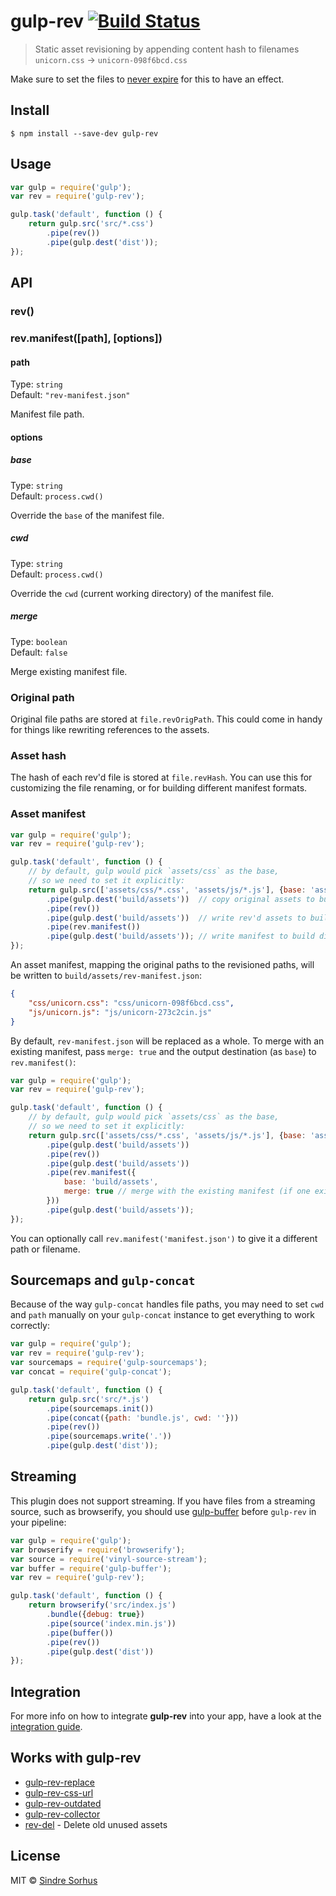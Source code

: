 # gulp-rev [![Build Status](https://travis-ci.org/sindresorhus/gulp-rev.svg?branch=master)](https://travis-ci.org/sindresorhus/gulp-rev)

> Static asset revisioning by appending content hash to filenames
`unicorn.css` → `unicorn-098f6bcd.css`

Make sure to set the files to [never expire](http://developer.yahoo.com/performance/rules.html#expires) for this to have an effect.


## Install

```
$ npm install --save-dev gulp-rev
```


## Usage

```js
var gulp = require('gulp');
var rev = require('gulp-rev');

gulp.task('default', function () {
	return gulp.src('src/*.css')
		.pipe(rev())
		.pipe(gulp.dest('dist'));
});
```


## API

### rev()

### rev.manifest([path], [options])

#### path

Type: `string`  
Default: `"rev-manifest.json"`

Manifest file path.

#### options

##### base

Type: `string`  
Default: `process.cwd()`

Override the `base` of the manifest file.

##### cwd

Type: `string`  
Default: `process.cwd()`

Override the `cwd` (current working directory) of the manifest file.

##### merge

Type: `boolean`  
Default: `false`

Merge existing manifest file.


### Original path

Original file paths are stored at `file.revOrigPath`. This could come in handy for things like rewriting references to the assets.


### Asset hash

The hash of each rev'd file is stored at `file.revHash`. You can use this for customizing the file renaming, or for building different manifest formats.


### Asset manifest

```js
var gulp = require('gulp');
var rev = require('gulp-rev');

gulp.task('default', function () {
	// by default, gulp would pick `assets/css` as the base,
	// so we need to set it explicitly:
	return gulp.src(['assets/css/*.css', 'assets/js/*.js'], {base: 'assets'})
		.pipe(gulp.dest('build/assets'))  // copy original assets to build dir
		.pipe(rev())
		.pipe(gulp.dest('build/assets'))  // write rev'd assets to build dir
		.pipe(rev.manifest())
		.pipe(gulp.dest('build/assets')); // write manifest to build dir
});
```

An asset manifest, mapping the original paths to the revisioned paths, will be written to `build/assets/rev-manifest.json`:

```json
{
	"css/unicorn.css": "css/unicorn-098f6bcd.css",
	"js/unicorn.js": "js/unicorn-273c2cin.js"
}
```

By default, `rev-manifest.json` will be replaced as a whole. To merge with an existing manifest, pass `merge: true` and the output destination (as `base`) to `rev.manifest()`:

```js
var gulp = require('gulp');
var rev = require('gulp-rev');

gulp.task('default', function () {
	// by default, gulp would pick `assets/css` as the base,
	// so we need to set it explicitly:
	return gulp.src(['assets/css/*.css', 'assets/js/*.js'], {base: 'assets'})
		.pipe(gulp.dest('build/assets'))
		.pipe(rev())
		.pipe(gulp.dest('build/assets'))
		.pipe(rev.manifest({
			base: 'build/assets',
			merge: true // merge with the existing manifest (if one exists)
		}))
		.pipe(gulp.dest('build/assets'));
});
```

You can optionally call `rev.manifest('manifest.json')` to give it a different path or filename.


## Sourcemaps and `gulp-concat`

Because of the way `gulp-concat` handles file paths, you may need to set `cwd` and `path` manually on your `gulp-concat` instance to get everything to work correctly:

```js
var gulp = require('gulp');
var rev = require('gulp-rev');
var sourcemaps = require('gulp-sourcemaps');
var concat = require('gulp-concat');

gulp.task('default', function () {
	return gulp.src('src/*.js')
		.pipe(sourcemaps.init())
		.pipe(concat({path: 'bundle.js', cwd: ''}))
		.pipe(rev())
		.pipe(sourcemaps.write('.'))
		.pipe(gulp.dest('dist'));
```


## Streaming

This plugin does not support streaming. If you have files from a streaming source, such as browserify, you should use [gulp-buffer](https://github.com/jeromew/gulp-buffer) before `gulp-rev` in your pipeline:

```js
var gulp = require('gulp');
var browserify = require('browserify');
var source = require('vinyl-source-stream');
var buffer = require('gulp-buffer');
var rev = require('gulp-rev');

gulp.task('default', function () {
	return browserify('src/index.js')
		.bundle({debug: true})
		.pipe(source('index.min.js'))
		.pipe(buffer())
		.pipe(rev())
		.pipe(gulp.dest('dist'))
});
```


## Integration

For more info on how to integrate **gulp-rev** into your app, have a look at the [integration guide](integration.md).


## Works with gulp-rev

- [gulp-rev-replace](https://github.com/jamesknelson/gulp-rev-replace)
- [gulp-rev-css-url](https://github.com/galkinrost/gulp-rev-css-url)
- [gulp-rev-outdated](https://github.com/shonny-ua/gulp-rev-outdated)
- [gulp-rev-collector](https://github.com/shonny-ua/gulp-rev-collector)
- [rev-del](https://github.com/callumacrae/rev-del) - Delete old unused assets


## License

MIT © [Sindre Sorhus](http://sindresorhus.com)
